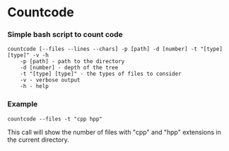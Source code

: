 # Countcode
### Simple bash script to count code

```
countcode [--files --lines --chars] -p [path] -d [number] -t "[type] [type]" -v -h
    -p [path] - path to the directory
    -d [number] - depth of the tree
    -t "[type] [type]" - the types of files to consider
    -v - verbose output
    -h - help
```

### Example
```
countcode --files -t "cpp hpp"
```

This call will show the number of files with "cpp" and "hpp" extensions in the current directory.
